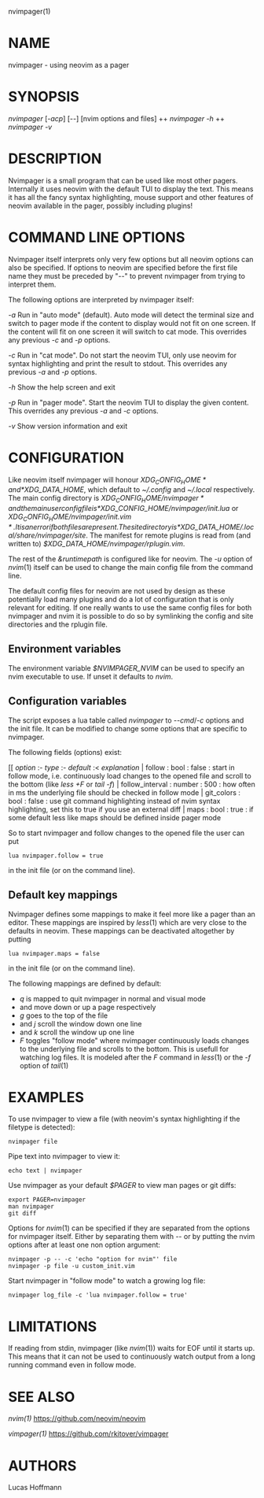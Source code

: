 nvimpager(1)

# NAME

nvimpager - using neovim as a pager

# SYNOPSIS

*nvimpager* [*-acp*] [\--] [nvim options and files] ++
*nvimpager* *-h* ++
*nvimpager* *-v*

# DESCRIPTION

Nvimpager is a small program that can be used like most other pagers.
Internally it uses neovim with the default TUI to display the text. This means
it has all the fancy syntax highlighting, mouse support and other features of
neovim available in the pager, possibly including plugins!

# COMMAND LINE OPTIONS

Nvimpager itself interprets only very few options but all neovim options can
also be specified. If options to neovim are specified before the first file
name they must be preceded by "\--" to prevent nvimpager from trying to
interpret them.

The following options are interpreted by nvimpager itself:

*-a*
	Run in "auto mode" (default). Auto mode will detect the terminal size and
	switch to pager mode if the content to display would not fit on one screen. If
	the content will fit on one screen it will switch to cat mode. This overrides
	any previous *-c* and *-p* options.

*-c*
	Run in "cat mode". Do not start the neovim TUI, only use neovim for syntax
	highlighting and print the result to stdout. This overrides any previous *-a*
	and *-p* options.

*-h*
	Show the help screen and exit

*-p*
	Run in "pager mode". Start the neovim TUI to display the given content. This
	overrides any previous *-a* and *-c* options.

*-v*
	Show version information and exit

# CONFIGURATION

Like neovim itself nvimpager will honour *$XDG_CONFIG_HOME* and
*$XDG_DATA_HOME*, which default to *~/.config* and *~/.local* respectively.
The main config directory is *$XDG_CONFIG_HOME/nvimpager* and the main user
config file is *$XDG_CONFIG_HOME/nvimpager/init.lua* or
*$XDG_CONFIG_HOME/nvimpager/init.vim*.  It is an error if both files are
present.  The site directory is *$XDG_DATA_HOME/.local/share/nvimpager/site*.
The manifest for remote plugins is read from (and written to)
*$XDG_DATA_HOME/nvimpager/rplugin.vim*.

The rest of the *&runtimepath* is configured like for neovim. The *-u* option
of *nvim*(1) itself can be used to change the main config file from the command
line.

The default config files for neovim are not used by design as these
potentially load many plugins and do a lot of configuration that is only
relevant for editing. If one really wants to use the same config files for
both nvimpager and nvim it is possible to do so by symlinking the config and
site directories and the rplugin file.

## Environment variables

The environment variable *$NVIMPAGER_NVIM* can be used to specify an nvim
executable to use.  If unset it defaults to *nvim*.

## Configuration variables

The script exposes a lua table called *nvimpager* to *--cmd*/*-c* options and
the init file. It can be modified to change some options that are
specific to nvimpager.

The following fields (options) exist:

[[ *option*
:- *type*
:- *default*
:< *explanation*
|  follow
:  bool
:  false
:  start in follow mode, i.e. continuously load changes to the opened file and
   scroll to the bottom (like *less +F* or *tail -f*)
|  follow_interval
:  number
:  500
:  how often in ms the underlying file should be checked in follow mode
|  git_colors
:  bool
:  false
:  use git command highlighting instead of nvim syntax highlighting,
   set this to true if you use an external diff
|  maps
:  bool
:  true
:  if some default less like maps should be defined inside pager mode

So to start nvimpager and follow changes to the opened file the user can put

```
lua nvimpager.follow = true
```

in the init file (or on the command line).

## Default key mappings

Nvimpager defines some mappings to make it feel more like a pager than an
editor.  These mappings are inspired by *less*(1) which are very close to the
defaults in neovim.  These mappings can be deactivated altogether by putting

```
lua nvimpager.maps = false
```

in the init file (or on the command line).

The following mappings are defined by default:

- *q* is mapped to quit nvimpager in normal and visual mode
- *<Space>* and *<S-Space>* move down or up a page respectively
- *g* goes to the top of the file
- *<Down>* and *j* scroll the window down one line
- *<Up>* and *k* scroll the window up one line
- *F* toggles "follow mode" where nvimpager continuously loads changes to the
  underlying file and scrolls to the bottom.  This is usefull for watching log
  files.  It is modeled after the *F* command in *less*(1) or the *-f* option
  of *tail*(1)


# EXAMPLES

To use nvimpager to view a file (with neovim's syntax highlighting if the
filetype is detected):

```
nvimpager file
```

Pipe text into nvimpager to view it:

```
echo text | nvimpager
```

Use nvimpager as your default *$PAGER* to view man pages or git diffs:

```
export PAGER=nvimpager
man nvimpager
git diff
```

Options for *nvim*(1) can be specified if they are separated from the options
for nvimpager itself.  Either by separating them with *--* or by putting the
nvim options after at least one non option argument:

```
nvimpager -p -- -c 'echo "option for nvim"' file
nvimpager -p file -u custom_init.vim
```

Start nvimpager in "follow mode" to watch a growing log file:

```
nvimpager log_file -c 'lua nvimpager.follow = true'
```

# LIMITATIONS

If reading from stdin, nvimpager (like *nvim*(1)) waits for EOF until it starts
up.  This means that it can not be used to continuously watch output from a
long running command even in follow mode.

# SEE ALSO

*nvim(1)* https://github.com/neovim/neovim

*vimpager(1)* https://github.com/rkitover/vimpager

# AUTHORS

Lucas Hoffmann
